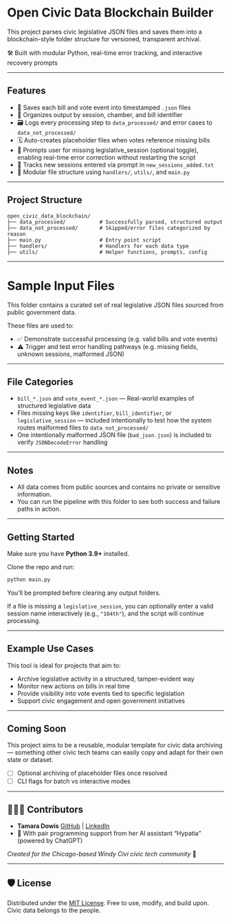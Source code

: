 # Open Civic Data Blockchain Builder

This project parses civic legislative JSON files and saves them into a blockchain-style folder structure for versioned, transparent archival.

🛠️ Built with modular Python, real-time error tracking, and interactive recovery prompts

---

## Features

* 📂 Saves each bill and vote event into timestamped `.json` files
* 🧱 Organizes output by session, chamber, and bill identifier
* 🗃️ Logs every processing step to `data_processed/` and error cases to `data_not_processed/`
* 🗓️ Auto-creates placeholder files when votes reference missing bills
* 🧠 Prompts user for missing legislative\_session (optional toggle), enabling real-time error correction without restarting the script
* 📝 Tracks new sessions entered via prompt in `new_sessions_added.txt`
* 🔧 Modular file structure using `handlers/`, `utils/`, and `main.py`

---

## Project Structure

```plaintext
open_civic_data_blockchain/
├── data_processed/           # Successfully parsed, structured output
├── data_not_processed/       # Skipped/error files categorized by reason
├── main.py                   # Entry point script
├── handlers/                 # Handlers for each data type
├── utils/                    # Helper functions, prompts, config
```

---

# Sample Input Files

This folder contains a curated set of real legislative JSON files sourced from public government data.

These files are used to:

* ✅ Demonstrate successful processing (e.g. valid bills and vote events)
* ⚠️ Trigger and test error handling pathways (e.g. missing fields, unknown sessions, malformed JSON)

---

## File Categories

* `bill_*.json` and `vote_event_*.json` — Real-world examples of structured legislative data
* Files missing keys like `identifier`, `bill_identifier`, or `legislative_session` — included intentionally to test how the system routes malformed files to `data_not_processed/`
* One intentionally malformed JSON file (`bad_json.json`) is included to verify `JSONDecodeError` handling

---

## Notes

* All data comes from public sources and contains no private or sensitive information.
* You can run the pipeline with this folder to see both success and failure paths in action.

---

## Getting Started

Make sure you have **Python 3.9+** installed.

Clone the repo and run:

```bash
python main.py
```

You’ll be prompted before clearing any output folders.

If a file is missing a `legislative_session`, you can optionally enter a valid session name interactively (e.g., `"104th"`), and the script will continue processing.

---

## Example Use Cases

This tool is ideal for projects that aim to:

* Archive legislative activity in a structured, tamper-evident way
* Monitor new actions on bills in real time
* Provide visibility into vote events tied to specific legislation
* Support civic engagement and open government initiatives

---

## Coming Soon

This project aims to be a reusable, modular template for civic data archiving — something other civic tech teams can easily copy and adapt for their own state or dataset.

* [ ] Optional archiving of placeholder files once resolved
* [ ] CLI flags for batch vs interactive modes

---

## 👩🏽‍💻 Contributors

* **Tamara Dowis**
  [GitHub](https://github.com/wanderlust-create) | [LinkedIn](https://www.linkedin.com/in/tamara-dowis/)
* 🤖 With pair programming support from her AI assistant “Hypatia” (powered by ChatGPT)

*Created for the Chicago-based Windy Civi civic tech community* 🏩

---

## 🛡 License

Distributed under the [MIT License](LICENSE).
Free to use, modify, and build upon.
Civic data belongs to the people.
